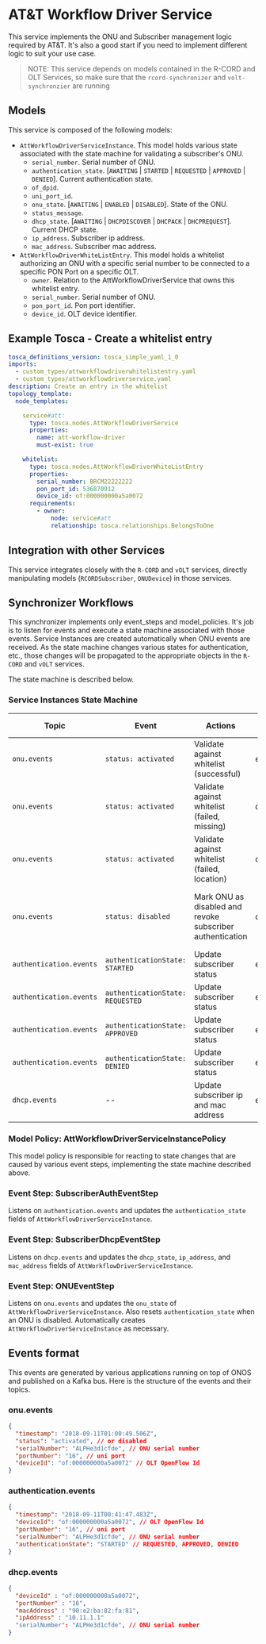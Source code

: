 # AT&T Workflow Driver Service

This service implements the ONU and Subscriber management logic required by AT&T.
It's also a good start if you need to implement different logic to suit your use case.

> NOTE: This service depends on models contained in the R-CORD and OLT Services, so make sure that the `rcord-synchronizer` and `volt-synchronzier` are running

## Models

This service is composed of the following models:

- `AttWorkflowDriverServiceInstance`. This model holds various state associated with the state machine for validating a subscriber's ONU.
    - `serial_number`. Serial number of ONU.
    - `authentication_state`. [`AWAITING` | `STARTED` | `REQUESTED` | `APPROVED` | `DENIED`]. Current authentication state.
    - `of_dpid`.
    - `uni_port_id`.
    - `onu_state`. [`AWAITING` | `ENABLED` | `DISABLED`]. State of the ONU.
    - `status_message`.
    - `dhcp_state`. [`AWAITING` | `DHCPDISCOVER` | `DHCPACK` | `DHCPREQUEST`]. Current DHCP state.
    - `ip_address`. Subscriber ip address.
    - `mac_address`. Subscriber mac address.
- `AttWorkflowDriverWhiteListEntry`. This model holds a whitelist authorizing an ONU with a specific serial number to be connected to a specific PON Port on a specific OLT.
    - `owner`. Relation to the AttWorkflowDriverService that owns this whitelist entry.
    - `serial_number`. Serial number of ONU.
    - `pon_port_id`. Pon port identifier.
    - `device_id`. OLT device identifier.

## Example Tosca - Create a whitelist entry

```yaml
tosca_definitions_version: tosca_simple_yaml_1_0
imports:
  - custom_types/attworkflowdriverwhitelistentry.yaml
  - custom_types/attworkflowdriverservice.yaml
description: Create an entry in the whitelist
topology_template:
  node_templates:

    service#att:
      type: tosca.nodes.AttWorkflowDriverService
      properties:
        name: att-workflow-driver
        must-exist: true

    whitelist:
      type: tosca.nodes.AttWorkflowDriverWhiteListEntry
      properties:
        serial_number: BRCM22222222
        pon_port_id: 536870912
        device_id: of:000000000a5a0072
      requirements:
        - owner:
            node: service#att
            relationship: tosca.relationships.BelongsToOne
```

## Integration with other Services

This service integrates closely with the `R-CORD` and `vOLT` services, directly manipulating models (`RCORDSubscriber`, `ONUDevice`) in those services.

## Synchronizer Workflows

This synchronizer implements only event_steps and model_policies. It's job is to listen for events and execute a state machine associated with those events. Service Instances are created automatically when ONU events are received. As the state machine changes various states for authentication, etc., those changes will be propagated to the appropriate objects in the `R-CORD` and `vOLT` services.

The state machine is described below.

### Service Instances State Machine

| Topic                   | Event                            | Actions                                                   | ONU State    | Subscriber State     | Message                                                  |
|-------------------------|----------------------------------|-----------------------------------------------------------|--------------|----------------------|----------------------------------------------------------|
| `onu.events`            | `status: activated`              | Validate against whitelist (successful)                   | enabled      | awaiting-auth        | ONU has been validated                                   |
| `onu.events`            | `status: activated`              | Validate against whitelist (failed, missing)              | disabled     | awaiting-auth        | ONU not found in whitelist                               |
| `onu.events`            | `status: activated`              | Validate against whitelist (failed, location)             | disabled     | awaiting-auth        | ONU activated in wrong location                           |
| `onu.events`            | `status: disabled`               | Mark ONU as disabled and revoke subscriber authentication | disabled     | awaiting-auth        | ONU has been disabled, revoked subscriber authentication |
| `authentication.events` | `authenticationState: STARTED`   | Update subscriber status                                  | enabled      | awaiting-auth        | Authentication started                                   |
| `authentication.events` | `authenticationState: REQUESTED` | Update subscriber status                                  | enabled      | awaiting-auth        | Authentication requested                                 |
| `authentication.events` | `authenticationState: APPROVED`  | Update subscriber status                                  | enabled      | enabled              | Authentication succeded                                  |
| `authentication.events` | `authenticationState: DENIED`    | Update subscriber status                                  | enabled      | auth-failed          | Authentication denied                                    |
| `dhcp.events`           | --                               | Update subscriber ip and mac address                      | enabled      | enabled              | DHCP information added

### Model Policy: AttWorkflowDriverServiceInstancePolicy

This model policy is responsible for reacting to state changes that are caused by various event steps, implementing the state machine described above.

### Event Step: SubscriberAuthEventStep

Listens on `authentication.events` and updates the `authentication_state` fields of `AttWorkflowDriverServiceInstance`.

### Event Step: SubscriberDhcpEventStep

Listens on `dhcp.events` and updates the `dhcp_state`, `ip_address`, and `mac_address` fields of `AttWorkflowDriverServiceInstance`.

### Event Step: ONUEventStep

Listens on `onu.events` and updates the `onu_state` of `AttWorkflowDriverServiceInstance`. Also resets `authentication_state` when an ONU is disabled. Automatically creates `AttWorkflowDriverServiceInstance` as necessary.


## Events format

This events are generated by various applications running on top of ONOS and published on a Kafka bus.
Here is the structure of the events and their topics.

### onu.events

```json
{
  "timestamp": "2018-09-11T01:00:49.506Z",
  "status": "activated", // or disabled
  "serialNumber": "ALPHe3d1cfde", // ONU serial number
  "portNumber": "16", // uni port
  "deviceId": "of:000000000a5a0072" // OLT OpenFlow Id
}
```

### authentication.events

```json
{
  "timestamp": "2018-09-11T00:41:47.483Z",
  "deviceId": "of:000000000a5a0072", // OLT OpenFlow Id
  "portNumber": "16", // uni port
  "serialNumber": "ALPHe3d1cfde", // ONU serial number
  "authenticationState": "STARTED" // REQUESTED, APPROVED, DENIED
}
```

### dhcp.events

```json
{
  "deviceId" : "of:000000000a5a0072",
  "portNumber" : "16",
  "macAddress" : "90:e2:ba:82:fa:81",
  "ipAddress" : "10.11.1.1"
  "serialNumber": "ALPHe3d1cfde", // ONU serial number
}
```

